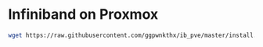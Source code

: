# Infiniband on Proxmox
```bash
wget https://raw.githubusercontent.com/ggpwnkthx/ib_pve/master/install.sh && chmod +x install.sh && ./install.sh
```
